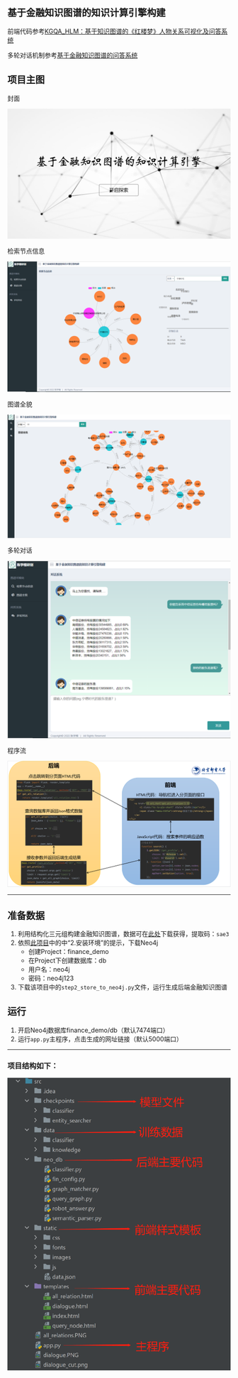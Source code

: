 基于金融知识图谱的知识计算引擎构建
---
前端代码参考[KGQA_HLM：基于知识图谱的《红楼梦》人物关系可视化及问答系统](https://github.com/chizhu/KGQA_HLM)

多轮对话机制参考[基于金融知识图谱的问答系统](https://github.com/XuekaiChen/FinKnowledgeGraph)

## 项目主图

封面

![封面](封面.PNG)

检索节点信息

![检索节点信息](query_node2.PNG)

图谱全貌

![图谱全貌](all_relations.PNG)

多轮对话

![多轮对话](dialogue.PNG)

程序流

![程序流](程序流.PNG)

---

## 准备数据
1. 利用结构化三元组构建金融知识图谱，数据可在[此处](https://pan.baidu.com/s/1UQfu5c1Y7BfdMS_uNGrZug )下载获得，提取码：`sae3`
2. 依照[此项目](https://github.com/XuekaiChen/FinKnowledgeGraph)中的中“2.安装环境”的提示，下载Neo4j
     * 创建Project：finance_demo
     * 在Project下创建数据库：db
     * 用户名：neo4j
     * 密码：neo4j123
3. 下载该项目中的`step2_store_to_neo4j.py`文件，运行生成后端金融知识图谱


## 运行
1. 开启Neo4j数据库finance_demo/db（默认7474端口）
2. 运行`app.py`主程序，点击生成的网址链接（默认5000端口）
---
### 项目结构如下：
![程序流](项目结构.png)
